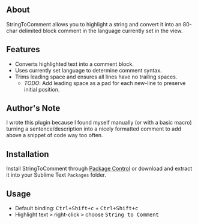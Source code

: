 ## About
StringToComment allows you to highlight a string and convert it into an 80-char delimited block comment in the language currently set in the view.

## Features
* Converts highlighted text into a comment block.
* Uses currently set language to determine comment syntax.
* Trims leading space and ensures all lines have no trailing spaces.
  - *TODO*: Add leading space as a pad for each new-line to preserve initial position.

## Author's Note
I wrote this plugin because I found myself manually (or with a basic macro) turning a sentence/description into a nicely formatted comment to add above a snippet of code way too often.

## Installation
Install StringToComment through [Package Control](https://sublime.wbond.net/) or download and extract it into your Sublime Text `Packages` folder.

## Usage
* Default binding: <kbd>Ctrl+Shift+c</kbd> + <kbd>Ctrl+Shift+c</kbd> 
* Highlight text <kbd>></kbd> right-click <kbd>></kbd> choose <kbd>String to Comment</kbd>